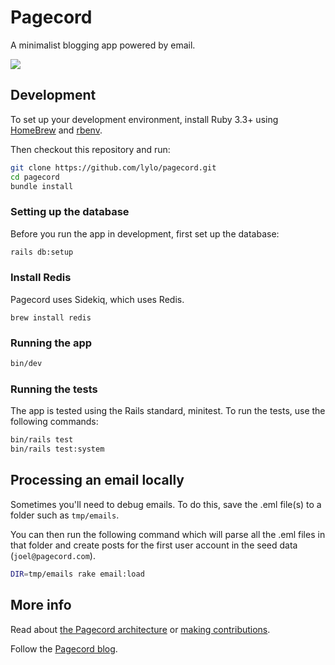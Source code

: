 # Pagecord

A minimalist blogging app powered by email.

![](https://github.com/lylo/pagecord/actions/workflows/rails_tests.yml/badge.svg)

## Development

To set up your development environment, install Ruby 3.3+ using [HomeBrew](https://brew.sh/) and [rbenv](https://github.com/rbenv/rbenv).

Then checkout this repository and run:

```bash
git clone https://github.com/lylo/pagecord.git
cd pagecord
bundle install
```

### Setting up the database

Before you run the app in development, first set up the database:

```bash
rails db:setup
```

### Install Redis

Pagecord uses Sidekiq, which uses Redis.

```
brew install redis
```

### Running the app

```bash
bin/dev
```

### Running the tests

The app is tested using the Rails standard, minitest. To run the tests, use the following commands:

```bash
bin/rails test
bin/rails test:system
```

## Processing an email locally

Sometimes you'll need to debug emails. To do this, save the .eml file(s) to a folder
such as `tmp/emails`.

You can then run the following command which will parse all the .eml files in that
folder and create posts for the first user account in the seed data (`joel@pagecord.com`).

```bash
DIR=tmp/emails rake email:load
```

## More info

Read about [the Pagecord architecture](architecture.md) or [making contributions](CONTRIBUTIONS.md).

Follow the [Pagecord blog](https://pagecord.com/pagecord).